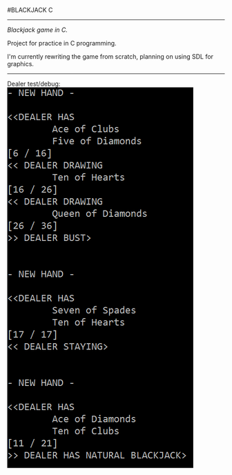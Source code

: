 #BLACKJACK C

---

*Blackjack game in C.*

Project for practice in C programming.

I'm currently rewriting the game from scratch, planning on using SDL for graphics.  


---

Dealer test/debug:  
![Dealer Checks](https://raw.githubusercontent.com/GoblinDynamiteer/BlackJackC/master/img/img005.PNG)

